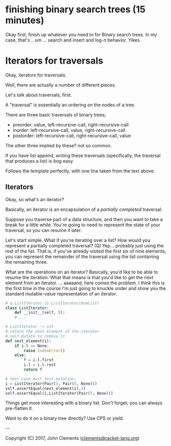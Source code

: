 # finishing binary search trees (15 minutes)

Okay first, finish up whatever you need to for Binary search trees. In my case,
that's .. um ... search and insert and log-n behavior. Yikes.

# Iterators for traversals

Okay, iterators for traversals.

Well, there are actually a number of different pieces.

Let's talk about traversals, first.

A "traversal" is essentially an ordering on the nodes of a tree.

There are three basic traversals of binary trees;

- preorder: value, left-recursive-call, right-recursive-call
- inorder: left-recursive-call, value, right-recursive-call
- postorder: left-recursive-call, right-recursive-call, value

The other three implied by these? not so common.

If you have list append, writing these traversals (specifically, the traversal
that produces a list) is bog easy.

Follows the template perfectly, with one line taken from the text above.

## Iterators

Okay, so what's an iterator?

Basically, an iterator is an encapsulation of a *partially completed*
traversal.

Suppose you traverse part of a data structure, and then you want to
take a break for a little while. You're going to need to represent
the state of your traversal, so you can resume it later.

Let's start simple. What if you're iterating over a list? How
would you represent a partially completed traversal? (Q) Yep...
probably just using the rest of the list. That is, if you've
already visited the first six of nine elements, you can represent
the remainder of the traversal using the list containing the
remaining three.

What are the operations on an iterator? Basically, you'd like
to be able to resume the iteration. What that means is that you'd like to
get the next element from an iterator. ... aaaaand, here comes the
problem. I think this is the first time in the course I'm just
going to knuckle under and show you the standard mutable-value
representation of an iterator.

```python
# a ListIterator is ListIterator(NumList)
class ListIterator:
    def __init__(self, l):
    # ...

# ListIterator -> int
# return the next element of the iterator
# self-mutate to remove it
def next_element(i):
    if i.l == None:
        raise IndexError()
    else:
        f = i.l.first
        i.l = i.l.rest
        return f

# test case must test mutation:
i = ListIterator(Pair(3, Pair(5, None)))
self.assertEqual(next_element(i),3)
self.assertEqual(i,ListIterator(Pair(5, None)))
```

Things get more interesting with a binary list. Don't forget;
you can always pre-flatten it.

Want to do it on a binary tree directly? Use CPS or yield.




--

Copyright (C) 2017, John Clements (clements@racket-lang.org)
